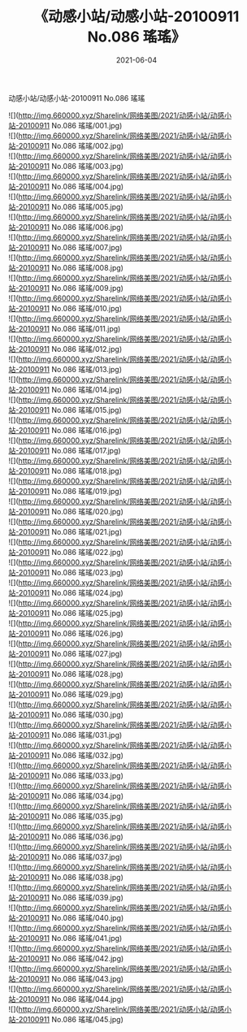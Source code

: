 ﻿---
layout: post
title:  《动感小站/动感小站-20100911 No.086 瑤瑤》
date:   2021-06-04
img: http://img.660000.xyz/Sharelink/网络美图/2021/动感小站/动感小站-20100911 No.086 瑤瑤/000.jpg
categories: [美女, 清纯, 唯美]
---

动感小站/动感小站-20100911 No.086 瑤瑤

 ![](http://img.660000.xyz/Sharelink/网络美图/2021/动感小站/动感小站-20100911 No.086 瑤瑤/001.jpg) <br>![](http://img.660000.xyz/Sharelink/网络美图/2021/动感小站/动感小站-20100911 No.086 瑤瑤/002.jpg) <br>![](http://img.660000.xyz/Sharelink/网络美图/2021/动感小站/动感小站-20100911 No.086 瑤瑤/003.jpg) <br>![](http://img.660000.xyz/Sharelink/网络美图/2021/动感小站/动感小站-20100911 No.086 瑤瑤/004.jpg) <br>![](http://img.660000.xyz/Sharelink/网络美图/2021/动感小站/动感小站-20100911 No.086 瑤瑤/005.jpg) <br>![](http://img.660000.xyz/Sharelink/网络美图/2021/动感小站/动感小站-20100911 No.086 瑤瑤/006.jpg) <br>![](http://img.660000.xyz/Sharelink/网络美图/2021/动感小站/动感小站-20100911 No.086 瑤瑤/007.jpg) <br>![](http://img.660000.xyz/Sharelink/网络美图/2021/动感小站/动感小站-20100911 No.086 瑤瑤/008.jpg) <br>![](http://img.660000.xyz/Sharelink/网络美图/2021/动感小站/动感小站-20100911 No.086 瑤瑤/009.jpg) <br>![](http://img.660000.xyz/Sharelink/网络美图/2021/动感小站/动感小站-20100911 No.086 瑤瑤/010.jpg) <br>![](http://img.660000.xyz/Sharelink/网络美图/2021/动感小站/动感小站-20100911 No.086 瑤瑤/011.jpg) <br>![](http://img.660000.xyz/Sharelink/网络美图/2021/动感小站/动感小站-20100911 No.086 瑤瑤/012.jpg) <br>![](http://img.660000.xyz/Sharelink/网络美图/2021/动感小站/动感小站-20100911 No.086 瑤瑤/013.jpg) <br>![](http://img.660000.xyz/Sharelink/网络美图/2021/动感小站/动感小站-20100911 No.086 瑤瑤/014.jpg) <br>![](http://img.660000.xyz/Sharelink/网络美图/2021/动感小站/动感小站-20100911 No.086 瑤瑤/015.jpg) <br>![](http://img.660000.xyz/Sharelink/网络美图/2021/动感小站/动感小站-20100911 No.086 瑤瑤/016.jpg) <br>![](http://img.660000.xyz/Sharelink/网络美图/2021/动感小站/动感小站-20100911 No.086 瑤瑤/017.jpg) <br>![](http://img.660000.xyz/Sharelink/网络美图/2021/动感小站/动感小站-20100911 No.086 瑤瑤/018.jpg) <br>![](http://img.660000.xyz/Sharelink/网络美图/2021/动感小站/动感小站-20100911 No.086 瑤瑤/019.jpg) <br>![](http://img.660000.xyz/Sharelink/网络美图/2021/动感小站/动感小站-20100911 No.086 瑤瑤/020.jpg) <br>![](http://img.660000.xyz/Sharelink/网络美图/2021/动感小站/动感小站-20100911 No.086 瑤瑤/021.jpg) <br>![](http://img.660000.xyz/Sharelink/网络美图/2021/动感小站/动感小站-20100911 No.086 瑤瑤/022.jpg) <br>![](http://img.660000.xyz/Sharelink/网络美图/2021/动感小站/动感小站-20100911 No.086 瑤瑤/023.jpg) <br>![](http://img.660000.xyz/Sharelink/网络美图/2021/动感小站/动感小站-20100911 No.086 瑤瑤/024.jpg) <br>![](http://img.660000.xyz/Sharelink/网络美图/2021/动感小站/动感小站-20100911 No.086 瑤瑤/025.jpg) <br>![](http://img.660000.xyz/Sharelink/网络美图/2021/动感小站/动感小站-20100911 No.086 瑤瑤/026.jpg) <br>![](http://img.660000.xyz/Sharelink/网络美图/2021/动感小站/动感小站-20100911 No.086 瑤瑤/027.jpg) <br>![](http://img.660000.xyz/Sharelink/网络美图/2021/动感小站/动感小站-20100911 No.086 瑤瑤/028.jpg) <br>![](http://img.660000.xyz/Sharelink/网络美图/2021/动感小站/动感小站-20100911 No.086 瑤瑤/029.jpg) <br>![](http://img.660000.xyz/Sharelink/网络美图/2021/动感小站/动感小站-20100911 No.086 瑤瑤/030.jpg) <br>![](http://img.660000.xyz/Sharelink/网络美图/2021/动感小站/动感小站-20100911 No.086 瑤瑤/031.jpg) <br>![](http://img.660000.xyz/Sharelink/网络美图/2021/动感小站/动感小站-20100911 No.086 瑤瑤/032.jpg) <br>![](http://img.660000.xyz/Sharelink/网络美图/2021/动感小站/动感小站-20100911 No.086 瑤瑤/033.jpg) <br>![](http://img.660000.xyz/Sharelink/网络美图/2021/动感小站/动感小站-20100911 No.086 瑤瑤/034.jpg) <br>![](http://img.660000.xyz/Sharelink/网络美图/2021/动感小站/动感小站-20100911 No.086 瑤瑤/035.jpg) <br>![](http://img.660000.xyz/Sharelink/网络美图/2021/动感小站/动感小站-20100911 No.086 瑤瑤/036.jpg) <br>![](http://img.660000.xyz/Sharelink/网络美图/2021/动感小站/动感小站-20100911 No.086 瑤瑤/037.jpg) <br>![](http://img.660000.xyz/Sharelink/网络美图/2021/动感小站/动感小站-20100911 No.086 瑤瑤/038.jpg) <br>![](http://img.660000.xyz/Sharelink/网络美图/2021/动感小站/动感小站-20100911 No.086 瑤瑤/039.jpg) <br>![](http://img.660000.xyz/Sharelink/网络美图/2021/动感小站/动感小站-20100911 No.086 瑤瑤/040.jpg) <br>![](http://img.660000.xyz/Sharelink/网络美图/2021/动感小站/动感小站-20100911 No.086 瑤瑤/041.jpg) <br>![](http://img.660000.xyz/Sharelink/网络美图/2021/动感小站/动感小站-20100911 No.086 瑤瑤/042.jpg) <br>![](http://img.660000.xyz/Sharelink/网络美图/2021/动感小站/动感小站-20100911 No.086 瑤瑤/043.jpg) <br>![](http://img.660000.xyz/Sharelink/网络美图/2021/动感小站/动感小站-20100911 No.086 瑤瑤/044.jpg) <br>![](http://img.660000.xyz/Sharelink/网络美图/2021/动感小站/动感小站-20100911 No.086 瑤瑤/045.jpg) <br>